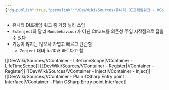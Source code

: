 ```yaml
---
{"dg-publish":true,"permalink":"/DevWiki/Sources/유니티 DI프레임워크 - VContainer/","noteIcon":"","created":"2025-05-23T02:07:38.739+09:00","updated":"2025-07-19T22:58:36.992+09:00"}
---
```


- 유니티 DI프레임 워크 중 가장 널리 쓰임
- `Extenject`와 달리 `Monobehaviour`가 아닌 C#코드를 의존성 주입 시작점으로 잡을 수 있다
- 기능이 많지는 않으나 가볍고 빠르고 단순함
    - `Zenject` 대비 5~10배 빠르다고 함

[[DevWiki/Sources/VContainer - LifeTimeScope\|VContainer - LifeTimeScope]]
[[DevWiki/Sources/VContainer - Register\|VContainer - Register]]
[[DevWiki/Sources/VContainer - Inject\|VContainer - Inject]]
[[DevWiki/Sources/VContainer - Plain CSharp Entry point Interface\|VContainer - Plain CSharp Entry point Interface]]